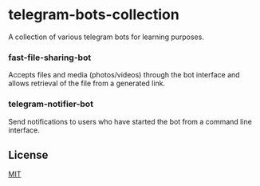 # telegram-bots-collection
A collection of various telegram bots for learning purposes.

### fast-file-sharing-bot
Accepts files and media (photos/videos) through the bot interface and allows retrieval of the file from a generated link.

### telegram-notifier-bot
Send notifications to users who have started the bot from a command line interface. 

## License
[MIT](https://choosealicense.com/licenses/mit/)
